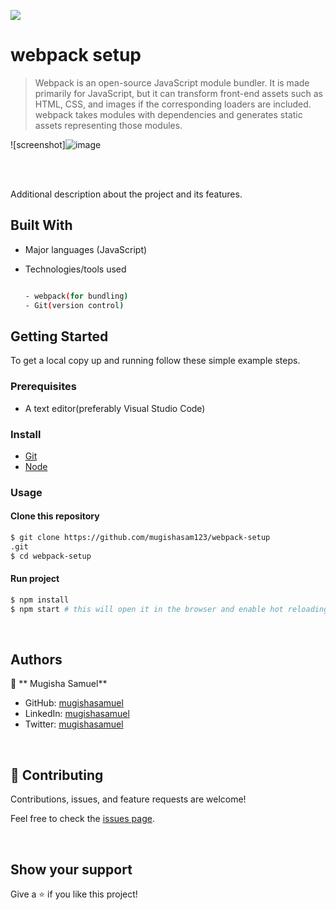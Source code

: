 ![](https://img.shields.io/badge/webpack-blue)

# webpack setup

>Webpack is an open-source JavaScript module bundler. It is made primarily for JavaScript, but it can transform front-end assets such as HTML, CSS, and images if the corresponding loaders are included. webpack takes modules with dependencies and generates static assets representing those modules.
> 

![screenshot]![image](https://user-images.githubusercontent.com/90524466/156644206-d43a8ada-64c1-40e9-92e1-175b500cf8b4.png)



<br/>



<br/>

Additional description about the project and its features.
## Built With

- Major languages (JavaScript)
- Technologies/tools used 
  
  ``` bash

  - webpack(for bundling)
  - Git(version control)

  ```


## Getting Started

To get a local copy up and running follow these simple example steps.

### Prerequisites
 - A text editor(preferably Visual Studio Code)
### Install
  -  [Git](https://git-scm.com/downloads)
  -  [Node](https://nodejs.org/en/download/)
### Usage
#### Clone this repository

```bash
$ git clone https://github.com/mugishasam123/webpack-setup
.git
$ cd webpack-setup

```
#### Run project

```bash
$ npm install
$ npm start # this will open it in the browser and enable hot reloading
```

  <br>

## Authors

👤 ** Mugisha Samuel**

- GitHub: [mugishasamuel](https://github.com/mugishasam123)
- LinkedIn: [mugishasamuel](https://www.linkedin.com/in/mugisha-samuel-55a905208/)
- Twitter: [mugishasamuel](https://twitter.com/mugishasamuel42/)

<br>

## 🤝 Contributing

Contributions, issues, and feature requests are welcome!

Feel free to check the [issues page](https://github.com/mugishasam123/webpack-setup/issues).

<br>

## Show your support

Give a ⭐️ if you like this project!
